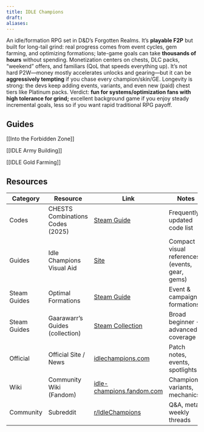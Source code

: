 ```yaml
---
title: IDLE Champions
draft:
aliases:
---
```

An idle/formation RPG set in D&D’s Forgotten Realms. It’s **playable F2P** but built for long-tail grind: real progress comes from event cycles, gem farming, and optimizing formations; late-game goals can take **thousands of hours** without spending. Monetization centers on chests, DLC packs, “weekend” offers, and familiars (QoL that speeds everything up). It’s not hard P2W—money mostly accelerates unlocks and gearing—but it can be **aggressively tempting** if you chase every champion/skin/GE. Longevity is strong: the devs keep adding events, variants, and even new (paid) chest tiers like Platinum packs. Verdict: **fun for systems/optimization fans with high tolerance for grind;** excellent background game if you enjoy steady incremental goals, less so if you want rapid traditional RPG payoff.

## Guides
[[Into the Forbidden Zone]]

[[IDLE Army Building]]

[[IDLE Gold Farming]]

## Resources

| Category     | Resource                         | Link                                                                                      | Notes                                          |
| ------------ | -------------------------------- | ----------------------------------------------------------------------------------------- | ---------------------------------------------- |
| Codes        | CHESTS Combinations Codes (2025) | [Steam Guide](https://steamcommunity.com/sharedfiles/filedetails/?id=2730752937)          | Frequently updated code list                   |
| Guides       | Idle Champions Visual Aid        | [Site](https://idle-champions.bitbucket.io/)                                              | Compact visual references (events, gear, gems) |
| Steam Guides | Optimal Formations               | [Steam Guide](https://steamcommunity.com/sharedfiles/filedetails/?l=german&id=1319319295) | Event & campaign formations                    |
| Steam Guides | Gaarawarr’s Guides (collection)  | [Steam Collection](https://steamcommunity.com/sharedfiles/filedetails/?id=2473776366)     | Broad beginner → advanced coverage             |
| Official     | Official Site / News             | [idlechampions.com](https://www.idlechampions.com/)                                       | Patch notes, events, spotlights                |
| Wiki         | Community Wiki (Fandom)          | [idle-champions.fandom.com](https://idle-champions.fandom.com/)                           | Champions, variants, mechanics                 |
| Community    | Subreddit                        | [r/IdleChampions](https://www.reddit.com/r/IdleChampions/)                                | Q&A, meta, weekly threads                      |
